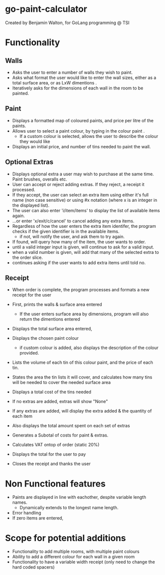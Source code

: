 # go-paint-calculator
Created by Benjamin Walton, for GoLang programming @ TSI




# Functionality
## Walls
- Asks the user to enter a number of walls they wish to paint.
- Asks what format the user would like to enter the wall sizes, either as a total surface area, or as LxW dimentions .
- Iteratively asks for the dimensions of each wall in the room to be painted.


## Paint
- Displays a formatted map of coloured paints, and price per litre of the paints.
- Allows user to select a paint colour, by typing in the colour paint .
    - If a custom colour is selected, allows the user to describe the colour they would like
- Displays an initial price, and number of tins needed to paint the wall.



## Optional Extras
- Displays optional extra a user may wish to purchase at the same time. Paint brushes, overalls etc.
- User can accept or reject adding extras. If they reject, a receipt it processed.
- If they accept, the user can select an extra item using either it's full name (non case sensitive) or using #x notation (where x is an integer in the displayed list).
- The user can also enter 'i/item/items' to display the list of available items again.
- ...or enter 'x/exit/c/cancel' to cancel adding any extra items.
- Regardless of how the user enters the extra item identifer, the program checks if the given identifier is in the available items.
    - if not, will notify the user, and ask them to try again.
- If found, will query how many of the item, the user wants to order.
- until a valid integer input is given, will continue to ask for a valid input.
- when a valid number is given, will add that many of the selected extra to the order slice.
- continues asking if the user wants to add extra items until told no.


## Receipt
- When order is complete, the program processes and formats a new receipt for the user
- First, prints the walls & surface area entered
    - If the user enters surface area by dimensions, program will also return the dimentions entered
- Displays the total surface area entered, 

- Displays the chosen paint colour
    - if custom colour is added, also displays the description of the colour provided.
- Lists the volume of each tin of this colour paint, and the price of each tin.
- States the area the tin lists it will cover, and calculates how many tins will be needed to cover the needed surface area
- Displays a total cost of the tins needed

- If no extras are added, extras will show "None"
- If any extras are added, will display the extra added & the quantity of each item
- Also displays the total amount spent on each set of extras

- Generates a Subotal of costs for paint & extras.
- Calculates VAT ontop of order (static 20%)
- Displays the total for the user to pay
- Closes the receipt and thanks the user


# Non Functional features
- Paints are displayed in line with eachother, despite variable length names.
    - Dynamically extends to the longest name length.
- Error handling
- If zero items are entered, 


# Scope for potential additions
- Functionality to add multiple rooms, with multiple paint colours
- Ability to add a different colour for each wall in a given room
- Functionality to have a variable width receipt (only need to change the hard coded spacers)